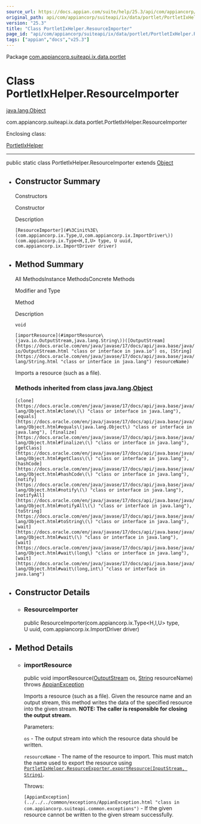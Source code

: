 ```yaml
---
source_url: https://docs.appian.com/suite/help/25.3/api/com/appiancorp/suiteapi/ix/data/portlet/PortletIxHelper.ResourceImporter.html
original_path: api/com/appiancorp/suiteapi/ix/data/portlet/PortletIxHelper.ResourceImporter.html
version: "25.3"
title: "Class PortletIxHelper.ResourceImporter"
page_id: "api/com/appiancorp/suiteapi/ix/data/portlet/PortletIxHelper.ResourceImporter"
tags: ["appian","docs","v25.3"]
---
```



Package [com.appiancorp.suiteapi.ix.data.portlet](package-summary.html)

# Class PortletIxHelper.ResourceImporter

[java.lang.Object](https://docs.oracle.com/en/java/javase/17/docs/api/java.base/java/lang/Object.html "class or interface in java.lang")

com.appiancorp.suiteapi.ix.data.portlet.PortletIxHelper.ResourceImporter

Enclosing class:

[PortletIxHelper](PortletIxHelper.html "class in com.appiancorp.suiteapi.ix.data.portlet")

* * *

public static class PortletIxHelper.ResourceImporter extends [Object](https://docs.oracle.com/en/java/javase/17/docs/api/java.base/java/lang/Object.html "class or interface in java.lang")

-   ## Constructor Summary

    Constructors

    Constructor

    Description

    `[ResourceImporter](#%3Cinit%3E\(com.appiancorp.ix.Type,U,com.appiancorp.ix.ImportDriver\))(com.appiancorp.ix.Type<H,I,U> type, U uuid, com.appiancorp.ix.ImportDriver driver)`

-   ## Method Summary

    All MethodsInstance MethodsConcrete Methods

    Modifier and Type

    Method

    Description

    `void`

    `[importResource](#importResource\(java.io.OutputStream,java.lang.String\))([OutputStream](https://docs.oracle.com/en/java/javase/17/docs/api/java.base/java/io/OutputStream.html "class or interface in java.io") os, [String](https://docs.oracle.com/en/java/javase/17/docs/api/java.base/java/lang/String.html "class or interface in java.lang") resourceName)`

    Imports a resource (such as a file).

    ### Methods inherited from class java.lang.[Object](https://docs.oracle.com/en/java/javase/17/docs/api/java.base/java/lang/Object.html "class or interface in java.lang")

    `[clone](https://docs.oracle.com/en/java/javase/17/docs/api/java.base/java/lang/Object.html#clone\(\) "class or interface in java.lang"), [equals](https://docs.oracle.com/en/java/javase/17/docs/api/java.base/java/lang/Object.html#equals\(java.lang.Object\) "class or interface in java.lang"), [finalize](https://docs.oracle.com/en/java/javase/17/docs/api/java.base/java/lang/Object.html#finalize\(\) "class or interface in java.lang"), [getClass](https://docs.oracle.com/en/java/javase/17/docs/api/java.base/java/lang/Object.html#getClass\(\) "class or interface in java.lang"), [hashCode](https://docs.oracle.com/en/java/javase/17/docs/api/java.base/java/lang/Object.html#hashCode\(\) "class or interface in java.lang"), [notify](https://docs.oracle.com/en/java/javase/17/docs/api/java.base/java/lang/Object.html#notify\(\) "class or interface in java.lang"), [notifyAll](https://docs.oracle.com/en/java/javase/17/docs/api/java.base/java/lang/Object.html#notifyAll\(\) "class or interface in java.lang"), [toString](https://docs.oracle.com/en/java/javase/17/docs/api/java.base/java/lang/Object.html#toString\(\) "class or interface in java.lang"), [wait](https://docs.oracle.com/en/java/javase/17/docs/api/java.base/java/lang/Object.html#wait\(\) "class or interface in java.lang"), [wait](https://docs.oracle.com/en/java/javase/17/docs/api/java.base/java/lang/Object.html#wait\(long\) "class or interface in java.lang"), [wait](https://docs.oracle.com/en/java/javase/17/docs/api/java.base/java/lang/Object.html#wait\(long,int\) "class or interface in java.lang")`

-   ## Constructor Details

    -   ### ResourceImporter

        public ResourceImporter(com.appiancorp.ix.Type<H,I,U> type, U uuid, com.appiancorp.ix.ImportDriver driver)

-   ## Method Details

    -   ### importResource

        public void importResource([OutputStream](https://docs.oracle.com/en/java/javase/17/docs/api/java.base/java/io/OutputStream.html "class or interface in java.io") os, [String](https://docs.oracle.com/en/java/javase/17/docs/api/java.base/java/lang/String.html "class or interface in java.lang") resourceName) throws [AppianException](../../../common/exceptions/AppianException.html "class in com.appiancorp.suiteapi.common.exceptions")

        Imports a resource (such as a file). Given the resource name and an output stream, this method writes the data of the specified resource into the given stream. **NOTE: The caller is responsible for closing the output stream.**

        Parameters:

        `os` - The output stream into which the resource data should be written.

        `resourceName` - The name of the resource to import. This must match the name used to export the resource using [`PortletIxHelper.ResourceExporter.exportResource(InputStream, String)`](PortletIxHelper.ResourceExporter.html#exportResource\(java.io.InputStream,java.lang.String\)).

        Throws:

        `[AppianException](../../../common/exceptions/AppianException.html "class in com.appiancorp.suiteapi.common.exceptions")` - If the given resource cannot be written to the given stream successfully.